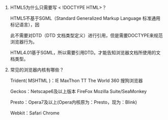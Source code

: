 1. HTML5为什么只需要写 < !DOCTYPE HTML>？

   HTML5不基于SGML（Standard Generalized Markup Language 标准通用标记语言），因

   此不需要对DTD（DTD 文档类型定义）进行引用，但是需要DOCTYPE来规范浏览器行为。

   HTML4.01基于SGML，所以需要引用DTD。才能告知浏览器文档所使用的文档类型。

2. 常见的浏览器内核有哪些？

   Trident( MSHTML )：IE MaxThon TT The World 360 搜狗浏览器

   Geckos：Netscape6及以上版本 FireFox Mozilla Suite/SeaMonkey

   Presto：Opera7及以上(Opera内核原为：Presto，现为：Blink)

   Webkit：Safari Chrome
